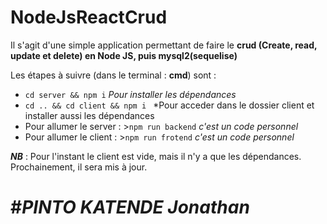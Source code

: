 # NodeJsReactCrud

Il s'agit d'une simple application permettant de faire le **crud (Create, read, update et delete) en Node JS, puis mysql2(sequelise)**

Les étapes à suivre (dans le terminal : **cmd**) sont :

- `cd server && npm i` *Pour installer les dépendances*
- `cd .. && cd client && npm i ` *Pour acceder dans le dossier client et installer aussi les dépendances
- Pour allumer le server : >`npm run backend` *c'est un code personnel*
- Pour allumer le client : >`npm run frotend` *c'est un code personnel*

***NB*** : Pour l'instant le client est vide, mais il n'y a que les dépendances. Prochainement, il sera mis à jour.

#***PINTO KATENDE Jonathan***
====================================
